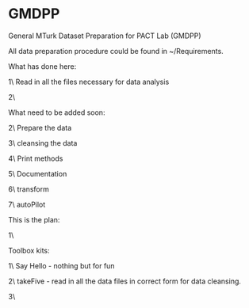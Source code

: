 # GMDPP

General MTurk Dataset Preparation for PACT Lab (GMDPP)


All data preparation procedure could be found in ~/Requirements.

What has done here:

1\ Read in all the files necessary for data analysis

2\

What need to be added soon:

2\ Prepare the data

3\ cleansing the data

4\ Print methods

5\ Documentation

6\ transform

7\ autoPilot


This is the plan:

1\

Toolbox kits:

1\ Say Hello - nothing but for fun

2\ takeFive - read in all the data files in correct form for data cleansing.

3\
